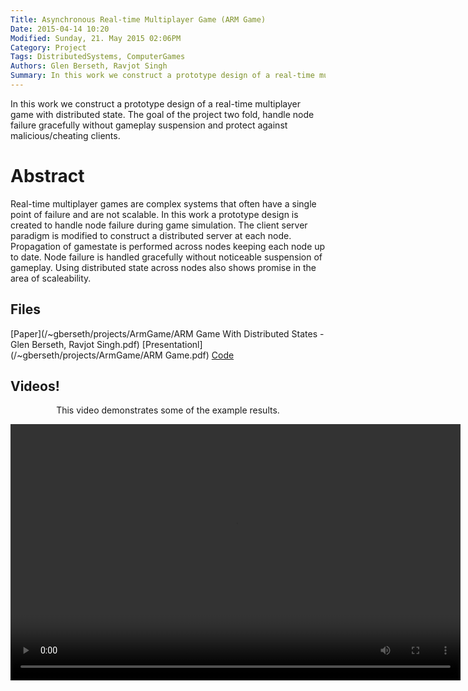 ```yaml
---
Title: Asynchronous Real-time Multiplayer Game (ARM Game)
Date: 2015-04-14 10:20
Modified: Sunday, 21. May 2015 02:06PM 
Category: Project
Tags: DistributedSystems, ComputerGames
Authors: Glen Berseth, Ravjot Singh
Summary: In this work we construct a prototype design of a real-time multiplayer game with distributed state. The goal of the project two fold, handle node failure gracefully without gameplay suspension and protect against malicious/cheating clients.
---
```


							

In this work we construct a prototype design of a real-time multiplayer game with distributed state. The goal of the project two fold, handle node failure gracefully without gameplay suspension and protect against malicious/cheating clients.

# Abstract

Real-time multiplayer games are complex systems that often have a single point of failure and are not scalable. In this work a prototype design is created to handle node failure during game simulation. The client server paradigm is modified to construct a distributed server at each node. Propagation of gamestate is performed across nodes keeping each node up to date. Node failure is handled gracefully without noticeable suspension of gameplay.	Using distributed state across nodes also shows promise in the area of scaleability.

## Files

[Paper](/~gberseth/projects/ArmGame/ARM Game With Distributed States - Glen Berseth, Ravjot      Singh.pdf)
[Presentationl](/~gberseth/projects/ArmGame/ARM Game.pdf)
[Code](https://github.com/Neo-X/DistributedSystems/tree/master/v0.2)


## Videos!

<article style="text-align:center">
							<p>
								This video demonstrates some of the example results.
							</p>
							<video width="720" height="410" controls>
							  <source type="video/mp4" src="/~gberseth/projects/ArmGame/game-video.mp4"></source>
							  <source type="video/webm" src="/~gberseth/projects/ArmGame/game-video.webm"></source>
							  							
							  Your browser does not support the encoded video.
							</video>
						</article>


